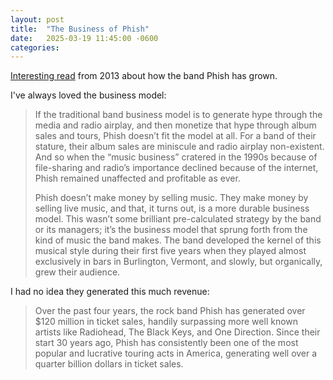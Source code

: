 ```yaml
---
layout: post
title:  "The Business of Phish"
date:   2025-03-19 11:45:00 -0600
categories: 
---
```


[Interesting read](https://priceonomics.com/business-of-phish/) from 2013 about how the band Phish has grown. 

I've always loved the business model:

> If the traditional band business model is to generate hype through the media and radio airplay, and then monetize that hype through album sales and tours, Phish doesn’t fit the model at all. For a band of their stature, their album sales are miniscule and radio airplay non-existent. And so when the “music business” cratered in the 1990s because of file-sharing and radio’s importance declined because of the internet, Phish remained unaffected and profitable as ever.
>
> Phish doesn’t make money by selling music. They make money by selling live music, and that, it turns out, is a more durable business model. This wasn’t some brilliant pre-calculated strategy by the band or its managers; it’s the business model that sprung forth from the kind of music the band makes. The band developed the kernel of this musical style during their first five years when they played almost exclusively in bars in Burlington, Vermont, and slowly, but organically, grew their audience.

I had no idea they generated this much revenue:

> Over the past four years, the rock band Phish has generated over $120 million in ticket sales, handily surpassing more well known artists like Radiohead, The Black Keys, and One Direction. Since their start 30 years ago, Phish has consistently been one of the most popular and lucrative touring acts in America, generating well over a quarter billion dollars in ticket sales.

